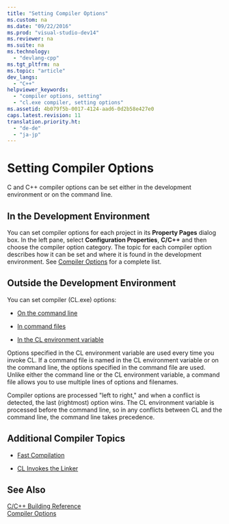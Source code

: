 ```yaml
---
title: "Setting Compiler Options"
ms.custom: na
ms.date: "09/22/2016"
ms.prod: "visual-studio-dev14"
ms.reviewer: na
ms.suite: na
ms.technology: 
  - "devlang-cpp"
ms.tgt_pltfrm: na
ms.topic: "article"
dev_langs: 
  - "C++"
helpviewer_keywords: 
  - "compiler options, setting"
  - "cl.exe compiler, setting options"
ms.assetid: 4b079f5b-0017-4124-aad6-0d2b58e427e0
caps.latest.revision: 11
translation.priority.ht: 
  - "de-de"
  - "ja-jp"
---
```

# Setting Compiler Options
C and C++ compiler options can be set either in the development environment or on the command line.  
  
## In the Development Environment  
 You can set compiler options for each project in its **Property Pages** dialog box. In the left pane, select **Configuration Properties**, **C/C++** and then choose the compiler option category. The topic for each compiler option describes how it can be set and where it is found in the development environment. See [Compiler Options](../VS_csharp/compiler-options.md) for a complete list.  
  
## Outside the Development Environment  
 You can set compiler (CL.exe) options:  
  
-   [On the command line](../VS_csharp/compiler-command-line-syntax.md)  
  
-   [In command files](../VS_csharp/cl-command-files.md)  
  
-   [In the CL environment variable](../VS_csharp/cl-environment-variables.md)  
  
 Options specified in the CL environment variable are used every time you invoke CL. If a command file is named in the CL environment variable or on the command line, the options specified in the command file are used. Unlike either the command line or the CL environment variable, a command file allows you to use multiple lines of options and filenames.  
  
 Compiler options are processed "left to right," and when a conflict is detected, the last (rightmost) option wins. The CL environment variable is processed before the command line, so in any conflicts between CL and the command line, the command line takes precedence.  
  
## Additional Compiler Topics  
  
-   [Fast Compilation](../VS_csharp/fast-compilation.md)  
  
-   [CL Invokes the Linker](../VS_csharp/cl-invokes-the-linker.md)  
  
## See Also  
 [C/C++ Building Reference](../VS_csharp/c-c---building-reference.md)   
 [Compiler Options](../VS_csharp/compiler-options.md)